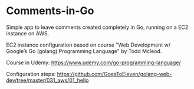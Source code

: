 # Comments-in-Go

Simple app to leave comments created completely in Go, running on a EC2 instance on AWS.

EC2 instance configuration based on course "Web Development w/ Google’s Go (golang) Programming Language" by Todd Mcleod.

Course in Udemy: https://www.udemy.com/go-programming-language/

Configuration steps: https://github.com/GoesToEleven/golang-web-dev/tree/master/031_aws/01_hello

